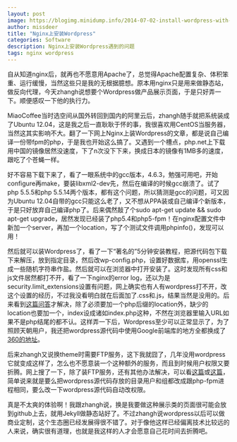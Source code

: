 ```yaml
---
layout: post
image: https://blogimg.minidump.info/2014-07-02-install-wordpress-with-nginx.md
author: missdeer
title: "Nginx上安装Wordpress"
categories: Software
description: Nginx上安装Wordpress遇到的问题
tags: nginx wordpress
---
```

自从知道nginx后，就再也不愿意用Apache了，总觉得Apache配置复杂、体积笨重、运行缓慢，当然这些只是我的无根据臆想。原本用nginx只是用来做静态站，做反向代理，今天zhangh说想要个Wordpress做产品展示页面，于是只好弄一下。顺便感叹一下他的执行力。

MiaoCoffee当时选空间从国外转回到国内的阿里云后，zhangh随手就把系统装成了Ubuntu 12.04，这是我之后一直耿耿于怀的事，我很喜欢用CentOS当服务器，当然这其实影响不大。翻了一下网上Nginx上装Wordpress的文章，都是说自己编译一份带fpm的php，于是我也开始这么搞了。又遇到一个槽点，php.net上下载用中国的镜像居然没速度，下了n次没下下来，换成日本的镜像有1MB多的速度，跟吃了个苍蝇一样。

好不容易下载下来了，看了一眼系统中的gcc版本，4.6.3，勉强可用吧，开始configure再make，要装libxml2-dev先，然后在编译的时候gcc崩溃了。试了php 5.5.5和php 5.5.14两个版本，都有这个问题，所以猜测是gcc的问题，可又因为Ubuntu 12.04自带的gcc只能这么老了，又不想从PPA装或自己编译个新版本，于是只好放弃自己编译php了。后来偶然敲了个sudo apt-get update && sudo apt-get upgrade，居然发现已经装了php5.4和php5-fpm！在nginx配置文件中新加一个server，再加一个location，写了个测试文件调用phpinfo()，发现可以用！

然后就可以装Wordpress了，看了一下“著名的”5分钟安装教程，把源代码包下载下来解压，放到指定目录，然后改wp-config.php，设置好数据库，用openssl生成一些随机字符串作盐。然后就可以在浏览器中打开安装了。这时发现所有css和js文件居然都打不开，看了一下nginx的error log，还以为是security.limit_extensions设置有问题，网上确实也有人有wordpress打不开，改这个设置的经历，不过我没看明白就在后面加了.css和.js，结果当然是没用的。后来看到[这篇问答](http://serverfault.com/questions/486368/nginx-and-php-fpm-403-forbidden)才解决，除了必须要加一个php后缀的location外，缺少的location也要加一个，index设成诸如index.php这种，不然在浏览器里输入URL如果不是php结尾的都不认。这样弄一下后，Wordpress至少可以正常显示了，为了照顾天朝用户，我还把wordpress源代码中使用Google前端库的地方全都换成了[360的地址](http://libs.useso.com/)。

后来zhangh又说换theme时需要FTP服务，这下我就囧了，几年没用wordpress它就变成这样了，怎么也不愿意装一个这种额外的服务，而且到时候用户权限又要折腾。网上搜了一下，除了装FTP服务，还有其他办法解决，可以看[这篇](http://94iw.com/wordpress-ftp-password)或[这篇](http://www.renhaibo.com/archives/154.html)，简单说来就是要么把wordpress源代码存放的目录用户和组都改成跟php-fpm进程相同，要么改一下wordpress源代码自动改权限。

真是不太爽的体验啊！我跟zhangh说，换是我要做这种展示类的页面很可能会放到github上去，就用Jekyll做静态站好了。不过zhangh说wordpress以后可以做商业定制，这个生态圈已经发展得很不错了。对于像他这样已经偏离技术比较远的人来说，确实很有道理，也就是我这样的人才会愿意自己花时间去折腾吧。
